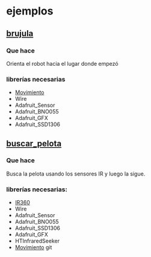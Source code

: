 # ejemplos
 ## [brujula](https://github.com/juanCoder64/quantum/tree/master/Ejemplos/brujula)
### Que hace
 Orienta el robot hacia el lugar donde empezó
### librerías necesarias
 * [Movimiento](https://github.com/juanCoder64/quantum/tree/master/Bibliotecas/Movimiento)
 * Wire
 * Adafruit_Sensor
 * Adafruit_BNO055
 * Adafruit_GFX
 * Adafruit_SSD1306
 ## [buscar_pelota](https://github.com/juanCoder64/quantum/tree/master/Ejemplos/buscar_pelota)
  ### Que hace
   Busca la pelota usando los sensores IR y luego la sigue.
  ### librerías necesarias:
   * [IR360](https://github.com/juanCoder64/quantum/tree/master/Bibliotecas/IR360)
   * Wire
   * Adafruit_Sensor
   * Adafruit_BNO055
   * Adafruit_SSD1306
   * Adafruit_GFX
   * HTInfraredSeeker
   * [Movimiento](https://github.com/juanCoder64/quantum/tree/master/Bibliotecas/Movimiento)
   git
